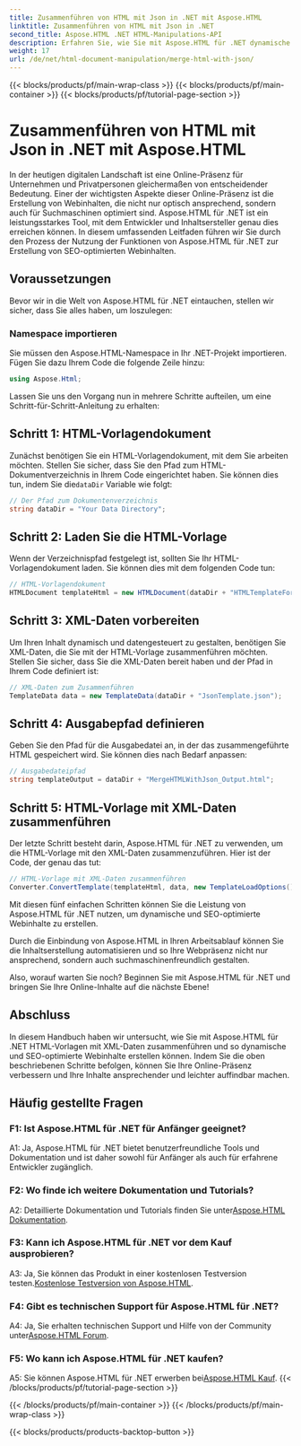 ```yaml
---
title: Zusammenführen von HTML mit Json in .NET mit Aspose.HTML
linktitle: Zusammenführen von HTML mit Json in .NET
second_title: Aspose.HTML .NET HTML-Manipulations-API
description: Erfahren Sie, wie Sie mit Aspose.HTML für .NET dynamische Webinhalte erstellen. Stärken Sie Ihre Onlinepräsenz und begeistern Sie Ihr Publikum.
weight: 17
url: /de/net/html-document-manipulation/merge-html-with-json/
---
```


{{< blocks/products/pf/main-wrap-class >}}
{{< blocks/products/pf/main-container >}}
{{< blocks/products/pf/tutorial-page-section >}}

# Zusammenführen von HTML mit Json in .NET mit Aspose.HTML


In der heutigen digitalen Landschaft ist eine Online-Präsenz für Unternehmen und Privatpersonen gleichermaßen von entscheidender Bedeutung. Einer der wichtigsten Aspekte dieser Online-Präsenz ist die Erstellung von Webinhalten, die nicht nur optisch ansprechend, sondern auch für Suchmaschinen optimiert sind. Aspose.HTML für .NET ist ein leistungsstarkes Tool, mit dem Entwickler und Inhaltsersteller genau dies erreichen können. In diesem umfassenden Leitfaden führen wir Sie durch den Prozess der Nutzung der Funktionen von Aspose.HTML für .NET zur Erstellung von SEO-optimierten Webinhalten. 

## Voraussetzungen

Bevor wir in die Welt von Aspose.HTML für .NET eintauchen, stellen wir sicher, dass Sie alles haben, um loszulegen:

### Namespace importieren

Sie müssen den Aspose.HTML-Namespace in Ihr .NET-Projekt importieren. Fügen Sie dazu Ihrem Code die folgende Zeile hinzu:

```csharp
using Aspose.Html;
```

Lassen Sie uns den Vorgang nun in mehrere Schritte aufteilen, um eine Schritt-für-Schritt-Anleitung zu erhalten:

## Schritt 1: HTML-Vorlagendokument

 Zunächst benötigen Sie ein HTML-Vorlagendokument, mit dem Sie arbeiten möchten. Stellen Sie sicher, dass Sie den Pfad zum HTML-Dokumentverzeichnis in Ihrem Code eingerichtet haben. Sie können dies tun, indem Sie die`dataDir` Variable wie folgt:

```csharp
// Der Pfad zum Dokumentenverzeichnis
string dataDir = "Your Data Directory";
```

## Schritt 2: Laden Sie die HTML-Vorlage

Wenn der Verzeichnispfad festgelegt ist, sollten Sie Ihr HTML-Vorlagendokument laden. Sie können dies mit dem folgenden Code tun:

```csharp
// HTML-Vorlagendokument
HTMLDocument templateHtml = new HTMLDocument(dataDir + "HTMLTemplateForJson.html");
```

## Schritt 3: XML-Daten vorbereiten

Um Ihren Inhalt dynamisch und datengesteuert zu gestalten, benötigen Sie XML-Daten, die Sie mit der HTML-Vorlage zusammenführen möchten. Stellen Sie sicher, dass Sie die XML-Daten bereit haben und der Pfad in Ihrem Code definiert ist:

```csharp
// XML-Daten zum Zusammenführen
TemplateData data = new TemplateData(dataDir + "JsonTemplate.json");
```

## Schritt 4: Ausgabepfad definieren

Geben Sie den Pfad für die Ausgabedatei an, in der das zusammengeführte HTML gespeichert wird. Sie können dies nach Bedarf anpassen:

```csharp
// Ausgabedateipfad
string templateOutput = dataDir + "MergeHTMLWithJson_Output.html";
```

## Schritt 5: HTML-Vorlage mit XML-Daten zusammenführen

Der letzte Schritt besteht darin, Aspose.HTML für .NET zu verwenden, um die HTML-Vorlage mit den XML-Daten zusammenzuführen. Hier ist der Code, der genau das tut:

```csharp
// HTML-Vorlage mit XML-Daten zusammenführen
Converter.ConvertTemplate(templateHtml, data, new TemplateLoadOptions(), templateOutput);
```

Mit diesen fünf einfachen Schritten können Sie die Leistung von Aspose.HTML für .NET nutzen, um dynamische und SEO-optimierte Webinhalte zu erstellen. 

Durch die Einbindung von Aspose.HTML in Ihren Arbeitsablauf können Sie die Inhaltserstellung automatisieren und so Ihre Webpräsenz nicht nur ansprechend, sondern auch suchmaschinenfreundlich gestalten. 

Also, worauf warten Sie noch? Beginnen Sie mit Aspose.HTML für .NET und bringen Sie Ihre Online-Inhalte auf die nächste Ebene!

## Abschluss

In diesem Handbuch haben wir untersucht, wie Sie mit Aspose.HTML für .NET HTML-Vorlagen mit XML-Daten zusammenführen und so dynamische und SEO-optimierte Webinhalte erstellen können. Indem Sie die oben beschriebenen Schritte befolgen, können Sie Ihre Online-Präsenz verbessern und Ihre Inhalte ansprechender und leichter auffindbar machen.

## Häufig gestellte Fragen

### F1: Ist Aspose.HTML für .NET für Anfänger geeignet?

A1: Ja, Aspose.HTML für .NET bietet benutzerfreundliche Tools und Dokumentation und ist daher sowohl für Anfänger als auch für erfahrene Entwickler zugänglich.

### F2: Wo finde ich weitere Dokumentation und Tutorials?

 A2: Detaillierte Dokumentation und Tutorials finden Sie unter[Aspose.HTML Dokumentation](https://reference.aspose.com/html/net/).

### F3: Kann ich Aspose.HTML für .NET vor dem Kauf ausprobieren?

 A3: Ja, Sie können das Produkt in einer kostenlosen Testversion testen.[Kostenlose Testversion von Aspose.HTML](https://releases.aspose.com/).

### F4: Gibt es technischen Support für Aspose.HTML für .NET?

 A4: Ja, Sie erhalten technischen Support und Hilfe von der Community unter[Aspose.HTML Forum](https://forum.aspose.com/).

### F5: Wo kann ich Aspose.HTML für .NET kaufen?

 A5: Sie können Aspose.HTML für .NET erwerben bei[Aspose.HTML Kauf](https://purchase.aspose.com/buy).
{{< /blocks/products/pf/tutorial-page-section >}}

{{< /blocks/products/pf/main-container >}}
{{< /blocks/products/pf/main-wrap-class >}}

{{< blocks/products/products-backtop-button >}}
